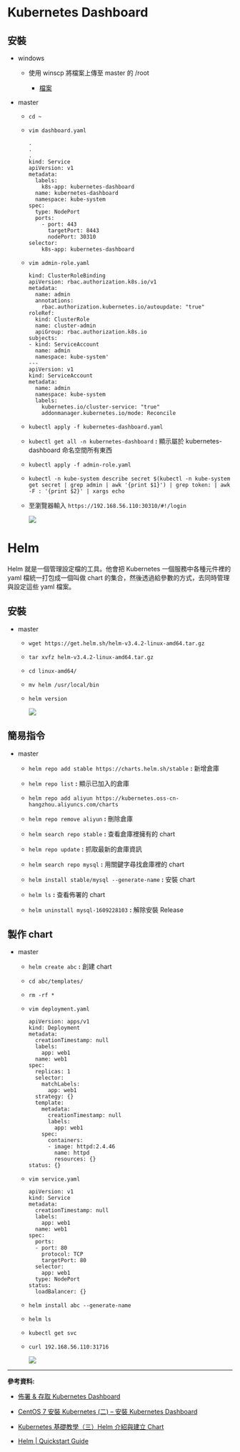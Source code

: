 # Kubernetes Dashboard

## 安裝

- windows

    - 使用 winscp 將檔案上傳至 master 的 /root

        - [檔案](file/20201229/)

- master

    - `cd ~`

    - `vim dashboard.yaml`

        ```
        .
        .
        .
        kind: Service
        apiVersion: v1
        metadata:
          labels:
            k8s-app: kubernetes-dashboard
          name: kubernetes-dashboard
          namespace: kube-system
        spec:
          type: NodePort
          ports:
            - port: 443
              targetPort: 8443
              nodePort: 30310
        selector:
            k8s-app: kubernetes-dashboard
        ```

    - `vim admin-role.yaml`

        ```
        kind: ClusterRoleBinding
        apiVersion: rbac.authorization.k8s.io/v1                                                                           
        metadata:
          name: admin
          annotations:
            rbac.authorization.kubernetes.io/autoupdate: "true"
        roleRef:
          kind: ClusterRole
          name: cluster-admin
          apiGroup: rbac.authorization.k8s.io
        subjects:
        - kind: ServiceAccount
          name: admin
          namespace: kube-system'
        ---
        apiVersion: v1
        kind: ServiceAccount
        metadata:
          name: admin
          namespace: kube-system
          labels:
            kubernetes.io/cluster-service: "true"
            addonmanager.kubernetes.io/mode: Reconcile        
        ```

    - `kubectl apply -f kubernetes-dashboard.yaml`

    - `kubectl get all -n kubernetes-dashboard` **:** 顯示屬於 kubernetes-dashboard 命名空間所有東西

    - `kubectl apply -f admin-role.yaml`

    - `kubectl -n kube-system describe secret $(kubectl -n kube-system get secret | grep admin | awk '{print $1}') | grep token: | awk -F : '{print $2}' | xargs echo`

    - 至瀏覽器輸入 `https://192.168.56.110:30310/#!/login`

        ![](img/20201229/1.png)

# Helm 

Helm 就是一個管理設定檔的工具。他會把 Kubernetes 一個服務中各種元件裡的 yaml 檔統一打包成一個叫做 chart 的集合，然後透過給參數的方式，去同時管理與設定這些 yaml 檔案。

## 安裝

- master

    - `wget https://get.helm.sh/helm-v3.4.2-linux-amd64.tar.gz`

    - `tar xvfz helm-v3.4.2-linux-amd64.tar.gz`

    - `cd linux-amd64/`

    - `mv helm /usr/local/bin`

    - `helm version`

        ![](img/20201229/2.png)

## 簡易指令

- master

    - `helm repo add stable https://charts.helm.sh/stable` **:** 新增倉庫

    - `helm repo list` **:** 顯示已加入的倉庫

    - `helm repo add aliyun https://kubernetes.oss-cn-hangzhou.aliyuncs.com/charts`

    - `helm repo remove aliyun` **:** 刪除倉庫

    - `helm search repo stable` **:** 查看倉庫裡擁有的 chart

    - `helm repo update` **:** 抓取最新的倉庫資訊

    - `helm search repo mysql` **:** 用關鍵字尋找倉庫裡的 chart

    - `helm install stable/mysql --generate-name` **:** 安裝 chart

    - `helm ls` **:** 查看佈署的 chart

    - `helm uninstall mysql-1609228103` **:** 解除安裝 Release

## 製作 chart

- master

    - `helm create abc` **:** 創建 chart

    - `cd abc/templates/`

    - `rm -rf *`

    - `vim deployment.yaml`

        ```
        apiVersion: apps/v1
        kind: Deployment
        metadata:
          creationTimestamp: null
          labels:
            app: web1
          name: web1
        spec:
          replicas: 1
          selector:
            matchLabels:
              app: web1
          strategy: {}
          template:
            metadata:
              creationTimestamp: null
              labels:
                app: web1
            spec:
              containers:
              - image: httpd:2.4.46
                name: httpd
                resources: {}
        status: {}
        ```

    - `vim service.yaml`

        ```
        apiVersion: v1
        kind: Service
        metadata:
          creationTimestamp: null
          labels:
            app: web1
          name: web1
        spec:
          ports:
          - port: 80
            protocol: TCP
            targetPort: 80
          selector:
            app: web1
          type: NodePort
        status:
          loadBalancer: {}        
        ```

    - `helm install abc --generate-name` 

    - `helm ls`

    - `kubectl get svc`

    - `curl 192.168.56.110:31716`

        ![](img/20201229/3.png)
        
---
**參考資料:**

- [佈署 & 存取 Kubernetes Dashboard](https://godleon.github.io/blog/Kubernetes/k8s-Deploy-and-Access-Dashboard/)

- [CentOS 7 安裝 Kubernetes (二) – 安裝 Kubernetes Dashboard](https://kenwu0310.wordpress.com/2019/01/16/centos-7-%E5%AE%89%E8%A3%9D-kubernetes-%E4%BA%8C-%E5%AE%89%E8%A3%9D-kubernetes-dashboard/)

- [Kubernetes 基礎教學（三）Helm 介紹與建立 Chart](https://cwhu.medium.com/kubernetes-helm-chart-tutorial-fbdad62a8b61)

- [Helm | Quickstart Guide](https://helm.sh/docs/intro/quickstart/)